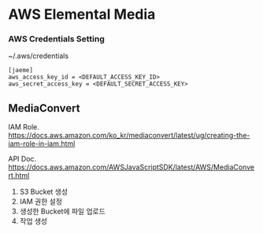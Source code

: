 # AWS Elemental Media

### AWS Credentials Setting

~/.aws/credentials

```
[jaeme]
aws_access_key_id = <DEFAULT_ACCESS_KEY_ID>
aws_secret_access_key = <DEFAULT_SECRET_ACCESS_KEY>
```

## MediaConvert

IAM Role. https://docs.aws.amazon.com/ko_kr/mediaconvert/latest/ug/creating-the-iam-role-in-iam.html

API Doc. https://docs.aws.amazon.com/AWSJavaScriptSDK/latest/AWS/MediaConvert.html

1. S3 Bucket 생성
2. IAM 권한 설정
3. 생성한 Bucket에 파일 업로드
4. 작업 생성